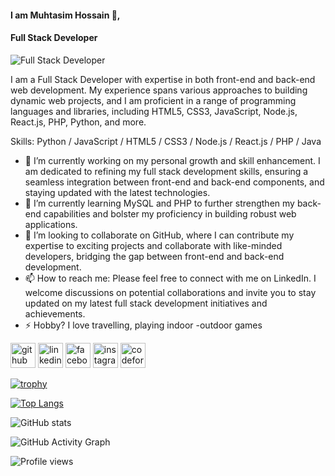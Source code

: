 #### I am Muhtasim Hossain 👋, 
#### **Full Stack Developer**
![Full Stack Developer](https://media.licdn.com/dms/image/D5616AQE98sQeV5hFlQ/profile-displaybackgroundimage-shrink_350_1400/0/1696331871313?e=1701907200&v=beta&t=WDS40B_HRrb-aYdpCCDuFGuJMwOb-71F8182dhUwGgI)

I am a Full Stack Developer with expertise in both front-end and back-end web development. My experience spans various approaches to building dynamic web projects, and I am proficient in a range of programming languages and libraries, including HTML5, CSS3, JavaScript, Node.js, React.js, PHP, Python, and more.

Skills: Python / JavaScript / HTML5 / CSS3 / Node.js / React.js / PHP / Java

- 🔭 I’m currently working on my personal growth and skill enhancement. I am dedicated to refining my full stack development skills, ensuring a seamless integration between front-end and back-end components, and staying updated with the latest technologies. 
- 🌱 I’m currently learning MySQL and PHP to further strengthen my back-end capabilities and bolster my proficiency in building robust web applications. 
- 👯 I’m looking to collaborate on GitHub, where I can contribute my expertise to exciting projects and collaborate with like-minded developers, bridging the gap between front-end and back-end development. 
- 📫 How to reach me: Please feel free to connect with me on LinkedIn. I welcome discussions on potential collaborations and invite you to stay updated on my latest full stack development initiatives and achievements. 
- ⚡ Hobby?  I love travelling, playing indoor -outdoor games  


[<img src='https://cdn.jsdelivr.net/npm/simple-icons@3.0.1/icons/github.svg' alt='github' height='40'>](https://github.com/https://github.com/muhtasiim)  [<img src='https://cdn.jsdelivr.net/npm/simple-icons@3.0.1/icons/linkedin.svg' alt='linkedin' height='40'>](https://www.linkedin.com/in/https://www.linkedin.com/in/md-muhtasim-hossain-a7ab63227//)  [<img src='https://cdn.jsdelivr.net/npm/simple-icons@3.0.1/icons/facebook.svg' alt='facebook' height='40'>](https://www.facebook.com/https://www.facebook.com/muhtasim.sadid/)  [<img src='https://cdn.jsdelivr.net/npm/simple-icons@3.0.1/icons/instagram.svg' alt='instagram' height='40'>](https://www.instagram.com/https://www.instagram.com/sadid_muhtasim//)  [<img src='https://cdn.jsdelivr.net/npm/simple-icons@3.0.1/icons/codeforces.svg' alt='codeforces' height='40'>](https://codeforces.com/profile/MuhtasimHossain1)  

[![trophy](https://github-profile-trophy.vercel.app/?username=https://github.com/muhtasiim)](https://github.com/ryo-ma/github-profile-trophy)

[![Top Langs](https://github-readme-stats.vercel.app/api/top-langs/?username=https://github.com/muhtasiim)](https://github.com/anuraghazra/github-readme-stats)

![GitHub stats](https://github-readme-stats.vercel.app/api?username=https://github.com/muhtasiim&show_icons=true)  

![GitHub Activity Graph](https://activity-graph.herokuapp.com/graph?username=https://github.com/muhtasiim)  

![Profile views](https://gpvc.arturio.dev/https://github.com/muhtasiim)  
